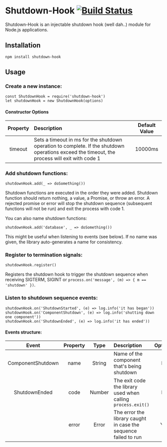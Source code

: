 # Shutdown-Hook [![Build Status](https://travis-ci.org/shaharke/shutdown-hook.svg?branch=master)](https://travis-ci.org/shaharke/shutdown-hook)

Shutdown-Hook is an injectable shutdown hook (well dah..) module for Node.js applications.

## Installation
`npm install shutdown-hook`

## Usage

### Create a new instance:
```
const ShutdownHook = require('shutdown-hook')
let shutdownHook = new ShutdownHook(options)
```

#### Constructor Options

| Property | Description | Default Value |
| :------: | :---------- | :-----------: |
| timeout  | Sets a timeout in ms for the shutdown operation to complete. If the shutdown operations exceed the timeout, the process will exit with code 1| 10000ms |


### Add shutdown functions:

`shutdownHook.add(_ => doSomething())`

Shutdown functions are executed in the order they were added. Shutdown function should return nothing, a value, a Promise, or throw an error.
A rejected promise or error will stop the shutdown sequence (subsequent functions will not be run) and exit the process with code 1.

You can also name shutdown functions:

`shutdownHook.add('database', _ => doSomething())`

This might be useful when listening to events (see below). If no name was given, the library auto-generates a name for consistency.

### Register to termination signals:

`shutdownHook.register()`

Registers the shutdown hook to trigger the shutdown sequence when receiving SIGTERM, SIGINT or `process.on('message', (m) => { m == 'shutdown' })`.

### Listen to shutdown sequence events:

```
shutdownHook.on('ShutdownStarted', (e) => log.info('it has began'))
shutdownHook.on('ComponentShutdown', (e) => log.info('shutting down one component'))
shutdownHook.on('ShutdownEnded', (e) => log.info('it has ended'))
```

#### Events structure:

| Event | Property | Type | Description | Optional |
| :---: | :------: | :--: | :---------- | :------: |
| ComponentShutdown | name | String | Name of the component that's being shutdown | No|
| ShutdownEnded | code | Number | The exit code the library used when calling `process.exit()`| No |
|| error | Error | The error the library caught in case the sequence failed to run | Yes|



